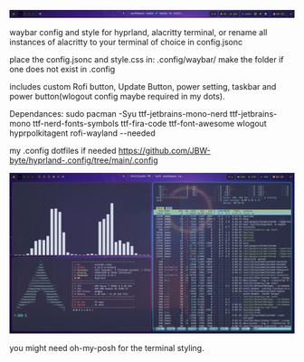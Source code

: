 ![Alt text](https://github.com/JBW-byte/Screenshots/blob/main/waybar_v2.png "Preview")

waybar config and style for hyprland, alacritty terminal, or rename all instances of alacritty to your terminal of choice in config.jsonc

place the config.jsonc and style.css in: .config/waybar/      make the folder if one does not exist in .config


includes custom Rofi button, Update Button, power setting, taskbar and power button(wlogout config maybe required in my dots).



Dependances:
sudo pacman -Syu ttf-jetbrains-mono-nerd ttf-jetbrains-mono ttf-nerd-fonts-symbols ttf-fira-code ttf-font-awesome wlogout hyprpolkitagent rofi-wayland --needed



my .config dotfiles if needed https://github.com/JBW-byte/hyprland-.config/tree/main/.config


![Alt text](https://github.com/JBW-byte/Screenshots/blob/main/hyprland%20waybar.png "Preview")

you might need oh-my-posh for the terminal styling.
